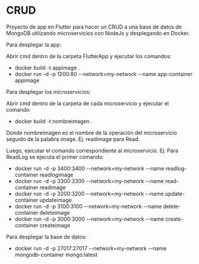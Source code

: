# CRUD

Proyecto de app en Flutter para hacer un CRUD a una base de datos de MongoDB utilizando microservicios con NodeJs y desplegando en Docker.

Para desplegar la app:

Abrir cmd dentro de la carpeta FlutterApp y ejecutar los comandos:
- docker build -t appimage .
- docker run -d -p 1200:80 --network=my-network --name app-container appimage


Para desplegar los microservicios:

Abrir cmd dentro de la carpeta de cada microservicio y ejecutar el comando:
- docker build -t nombreimagen . 

Donde nombreimagen es el nombre de la operación del microservicio seguido de la palabra image. Ej: readimage para Read.

Luego, ejecutar el comando correspondiente al microservicio. Ej: Para ReadLog se ejecuta el primer comando:
- docker run -d -p 3400:3400 --network=my-network --name readlog-container readlogimage
- docker run -d -p 3300:3300 --network=my-network --name read-container readimage
- docker run -d -p 3200:3200 --network=my-network --name update-container updateimage
- docker run -d -p 3100:3100 --network=my-network --name delete-container deleteimage
- docker run -d -p 3000:3000 --network=my-network --name create-container createimage

Para desplegar la base de datos:
- docker run -d -p 27017:27017 --network=my-network --name mongodb-container mongo:latest
